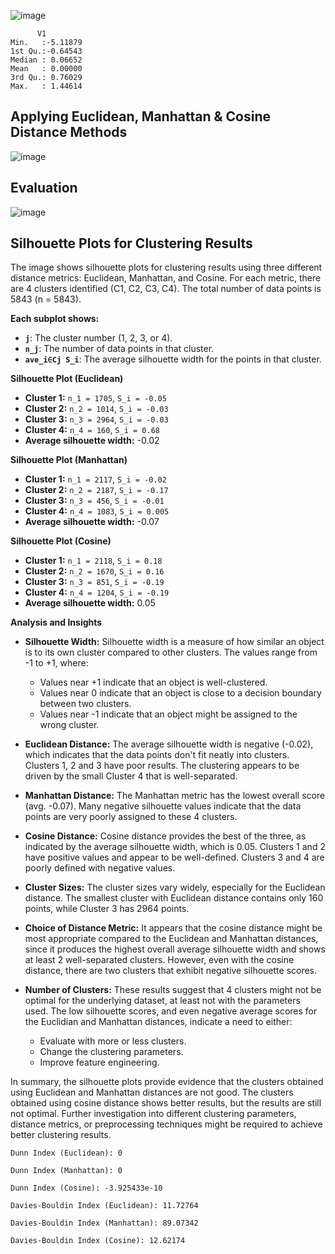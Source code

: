 ![image](https://github.com/user-attachments/assets/9d6d58a1-2f78-47a4-910a-266d7ba55d2a)

 ```     
       V1          
 Min.   :-5.11879  
 1st Qu.:-0.64543  
 Median : 0.06652  
 Mean   : 0.00000  
 3rd Qu.: 0.76029  
 Max.   : 1.44614 
 ```

## Applying Euclidean, Manhattan & Cosine Distance Methods

![image](https://github.com/user-attachments/assets/9f59b1f3-84b3-4031-97d5-98d8893ee726)

## Evaluation

![image](https://github.com/user-attachments/assets/1495e1f8-256d-4fd6-926d-9a0d64cece94)

## Silhouette Plots for Clustering Results

The image shows silhouette plots for clustering results using three different distance metrics: Euclidean, Manhattan, and Cosine.  For each metric, there are 4 clusters identified (C1, C2, C3, C4). The total number of data points is 5843 (n = 5843).

**Each subplot shows:**

*   **`j`**: The cluster number (1, 2, 3, or 4).
*   **`n_j`**: The number of data points in that cluster.
*  **`ave_i∈Cj S_i`**: The average silhouette width for the points in that cluster.

**Silhouette Plot (Euclidean)**

*   **Cluster 1:** `n_1 = 1705`, `S_i = -0.05`
*   **Cluster 2:** `n_2 = 1014`, `S_i = -0.03`
*   **Cluster 3:** `n_3 = 2964`, `S_i = -0.03`
*   **Cluster 4:** `n_4 = 160`, `S_i = 0.68`
*   **Average silhouette width:** -0.02

**Silhouette Plot (Manhattan)**

*   **Cluster 1:** `n_1 = 2117`, `S_i = -0.02`
*   **Cluster 2:** `n_2 = 2187`, `S_i = -0.17`
*   **Cluster 3:** `n_3 = 456`, `S_i = -0.01`
*   **Cluster 4:** `n_4 = 1083`, `S_i = 0.005`
*   **Average silhouette width:** -0.07

**Silhouette Plot (Cosine)**

*   **Cluster 1:** `n_1 = 2118`, `S_i = 0.18`
*   **Cluster 2:** `n_2 = 1670`, `S_i = 0.16`
*   **Cluster 3:** `n_3 = 851`, `S_i = -0.19`
*   **Cluster 4:** `n_4 = 1204`, `S_i = -0.19`
*   **Average silhouette width:** 0.05

**Analysis and Insights**

*   **Silhouette Width:** Silhouette width is a measure of how similar an object is to its own cluster compared to other clusters. The values range from -1 to +1, where:
    *   Values near +1 indicate that an object is well-clustered.
    *   Values near 0 indicate that an object is close to a decision boundary between two clusters.
    *   Values near -1 indicate that an object might be assigned to the wrong cluster.

* **Euclidean Distance:** The average silhouette width is negative (-0.02), which indicates that the data points don't fit neatly into clusters.  Clusters 1, 2 and 3 have poor results. The clustering appears to be driven by the small Cluster 4 that is well-separated.
* **Manhattan Distance:** The Manhattan metric has the lowest overall score (avg. -0.07). Many negative silhouette values indicate that the data points are very poorly assigned to these 4 clusters.
*  **Cosine Distance:** Cosine distance provides the best of the three, as indicated by the average silhouette width, which is 0.05. Clusters 1 and 2 have positive values and appear to be well-defined.  Clusters 3 and 4 are poorly defined with negative values.

*   **Cluster Sizes:**  The cluster sizes vary widely, especially for the Euclidean distance. The smallest cluster with Euclidean distance contains only 160 points, while Cluster 3 has 2964 points.

*   **Choice of Distance Metric:** It appears that the cosine distance might be most appropriate compared to the Euclidean and Manhattan distances, since it produces the highest overall average silhouette width and shows at least 2 well-separated clusters. However, even with the cosine distance, there are two clusters that exhibit negative silhouette scores.

*   **Number of Clusters:** These results suggest that 4 clusters might not be optimal for the underlying dataset, at least not with the parameters used. The low silhouette scores, and even negative average scores for the Euclidian and Manhattan distances, indicate a need to either:
    *  Evaluate with more or less clusters.
    * Change the clustering parameters.
    * Improve feature engineering.

In summary, the silhouette plots provide evidence that the clusters obtained using Euclidean and Manhattan distances are not good. The clusters obtained using cosine distance shows better results, but the results are still not optimal. Further investigation into different clustering parameters, distance metrics, or preprocessing techniques might be required to achieve better clustering results.



```
Dunn Index (Euclidean): 0 

Dunn Index (Manhattan): 0 

Dunn Index (Cosine): -3.925433e-10
```
```
Davies-Bouldin Index (Euclidean): 11.72764 

Davies-Bouldin Index (Manhattan): 89.07342 

Davies-Bouldin Index (Cosine): 12.62174
```
